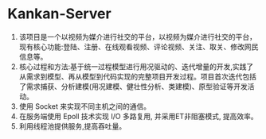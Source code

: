 # Kankan-Server
1. 该项目是一个以视频为媒介进行社交的平台，以视频为媒介进行社交的平台，现有核心功能:登陆、注册、在线观看视频、评论视频、关注、取关、修改网民信息等。
2. 核心过程和方法:基于统一过程模型进行用况驱动的、迭代增量的开发,实践了从需求到模型、再从模型到代码实现的完整项目开发过程。项目首次迭代包括了需求捕获、分析建模(用况建模、健壮性分析、类建模)、原型验证等开发活动。
3. 使用 Socket 来实现不同主机之间的通信。
4. 在服务端使用 Epoll 技术实现 I/O 多路复用, 并采用ET非阻塞模式, 提高效率。
5. 利用线程池提供服务,提高吞吐量。
